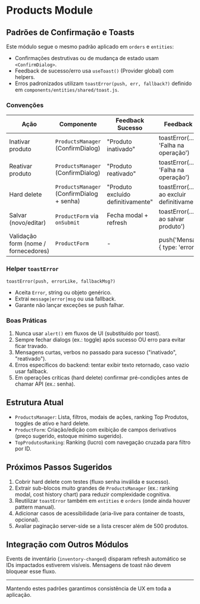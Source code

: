 # Products Module

## Padrões de Confirmação e Toasts

Este módulo segue o mesmo padrão aplicado em `orders` e `entities`:

- Confirmações destrutivas ou de mudança de estado usam `<ConfirmDialog>`.
- Feedback de sucesso/erro usa `useToast()` (Provider global) com helpers.
- Erros padronizados utilizam `toastError(push, err, fallback?)` definido em `components/entities/shared/toast.js`.

### Convenções

| Ação                                 | Componente                                | Feedback Sucesso                   | Feedback Erro                                      |
| ------------------------------------ | ----------------------------------------- | ---------------------------------- | -------------------------------------------------- |
| Inativar produto                     | `ProductsManager` (ConfirmDialog)         | "Produto inativado"                | toastError(..., 'Falha na operação')               |
| Reativar produto                     | `ProductsManager` (ConfirmDialog)         | "Produto reativado"                | toastError(..., 'Falha na operação')               |
| Hard delete                          | `ProductsManager` (ConfirmDialog + senha) | "Produto excluído definitivamente" | toastError(..., 'Erro ao excluir definitivamente') |
| Salvar (novo/editar)                 | `ProductForm` via `onSubmit`              | Fecha modal + refresh              | toastError(..., 'Erro ao salvar produto')          |
| Validação form (nome / fornecedores) | `ProductForm`                             | -                                  | push('Mensagem', { type: 'error' })                |

### Helper `toastError`

```
toastError(push, errorLike, fallbackMsg?)
```

- Aceita `Error`, string ou objeto genérico.
- Extrai `message|error|msg` ou usa fallback.
- Garante não lançar exceções se push falhar.

### Boas Práticas

1. Nunca usar `alert()` em fluxos de UI (substituído por toast).
2. Sempre fechar dialogs (ex.: toggle) após sucesso OU erro para evitar ficar travado.
3. Mensagens curtas, verbos no passado para sucesso ("inativado", "reativado").
4. Erros específicos do backend: tentar exibir texto retornado, caso vazio usar fallback.
5. Em operações críticas (hard delete) confirmar pré-condições antes de chamar API (ex.: senha).

## Estrutura Atual

- `ProductsManager`: Lista, filtros, modais de ações, ranking Top Produtos, toggles de ativo e hard delete.
- `ProductForm`: Criação/edição com exibição de campos derivativos (preço sugerido, estoque mínimo sugerido).
- `TopProdutosRanking`: Ranking (lucro) com navegação cruzada para filtro por ID.

## Próximos Passos Sugeridos

1. Cobrir hard delete com testes (fluxo senha inválida e sucesso).
2. Extrair sub-blocos muito grandes de `ProductsManager` (ex.: ranking modal, cost history chart) para reduzir complexidade cognitiva.
3. Reutilizar `toastError` também em `entities` e `orders` (onde ainda houver pattern manual).
4. Adicionar casos de acessibilidade (aria-live para container de toasts, opcional).
5. Avaliar paginação server-side se a lista crescer além de 500 produtos.

## Integração com Outros Módulos

Events de inventário (`inventory-changed`) disparam refresh automático se IDs impactados estiverem visíveis. Mensagens de toast não devem bloquear esse fluxo.

---

Mantendo estes padrões garantimos consistência de UX em toda a aplicação.
